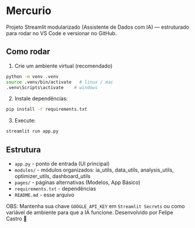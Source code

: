 # Mercurio

Projeto Streamlit modularizado (Assistente de Dados com IA) — estruturado para rodar no VS Code e versionar no GitHub.

## Como rodar

1. Crie um ambiente virtual (recomendado)
```bash
python -m venv .venv
source .venv/bin/activate   # linux / mac
.venv\Scripts\activate    # windows
```

2. Instale dependências:
```bash
pip install -r requirements.txt
```

3. Execute:
```bash
streamlit run app.py
```

## Estrutura
- `app.py` - ponto de entrada (UI principal)
- `modules/` - módulos organizados: ia_utils, data_utils, analysis_utils, optimizer_utils, dashboard_utils
- `pages/` - páginas alternativas (Modelos, App Básico)
- `requirements.txt` - dependências
- `README.md` - esse arquivo

OBS: Mantenha sua chave `GOOGLE_API_KEY` em `Streamlit Secrets` ou como variável de ambiente para que a IA funcione.
Desenvolvido por Felipe Castro 🚀

